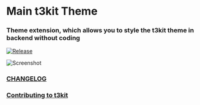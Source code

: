 # Main t3kit Theme

### Theme extension, which allows you to style the t3kit theme in backend without coding

[![Release](https://img.shields.io/github/release/t3kit/theme_t3kit.svg?style=flat-square)](https://github.com/t3kit/theme_t3kit/releases)

![Screenshot](Meta/Screenshots/screenshot.png)

### [CHANGELOG](https://github.com/t3kit/theme_t3kit/blob/master/CHANGELOG.md)
### [Contributing to t3kit](https://github.com/t3kit/t3kit/blob/master/CONTRIBUTING.md)
